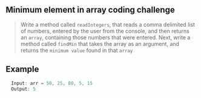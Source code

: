 ## Minimum element in array coding challenge
> Write a method called `readIntegers`, that reads a comma delimited list of numbers,
> entered by the user from the console, and then returns an `array`, containing those numbers that were entered.
> Next, write a method called `findMin` that takes the array as an argument, and returns the `minimum value` found in that `array`

## Example
```Java
  Input: arr = 50, 25, 80, 5, 15
  Output: 5
```
